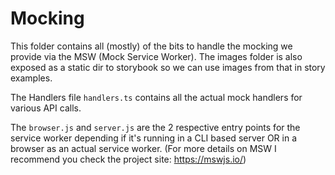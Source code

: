 # Mocking

This folder contains all (mostly) of the bits to handle the mocking we provide via the MSW (Mock Service Worker).
The images folder is also exposed as a static dir to storybook so we can use images from that in story examples.

The Handlers file `handlers.ts` contains all the actual mock handlers for various API calls.

The `browser.js` and `server.js` are the 2 respective entry points for the service worker depending if it's running in a CLI based server OR in a browser as an actual service worker. (For more details on MSW I recommend you check the project site: <https://mswjs.io/>)
